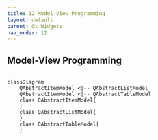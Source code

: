```yaml
---
title: 12 Model-View Programming
layout: default
parent: Qt Widgets
nav_order: 12
---
```


## Model-View Programming

```mermaid

classDiagram
    QAbstractItemModel <|-- QAbstractListModel
    QAbstractItemModel <|-- QAbstractTableModel
    class QAbstractItemModel{
    }
    class QAbstractListModel{
    }
    class QAbstractTableModel{
    }

```